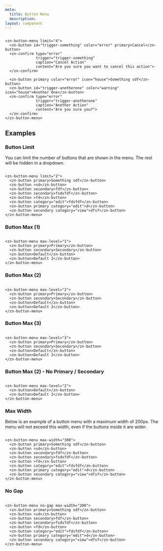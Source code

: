 ```yaml
---
meta:
  title: Button Menu
  description:
layout: component
---
```


```html:preview

<zn-button-menu limit="4">
  <zn-button id="trigger-something" color="error" primary>Cancel</zn-button>
  <zn-confirm type="error"
              trigger="trigger-something"
              caption="Cancel Action"
              content="Are you sure you want to cancel this action">
  </zn-confirm>

  <zn-button primary color="error" icon="house">Something sdf</zn-button>
  <zn-button id="trigger-anotherone" color="warning"  icon="house">Another One</zn-button>
  <zn-confirm type="error"
              trigger="trigger-anotherone"
              caption="Another Action"
              content="Are you sure you?">
  </zn-confirm>
</zn-button-menu>
```

## Examples

### Button Limit

You can limit the number of buttons that are shown in the menu. The rest will be hidden in a dropdown.

```html:preview

<zn-button-menu limit="2">
  <zn-button primary>Something sdf</zn-button>
  <zn-button >sd</zn-button>
  <zn-button secondary>fdf</zn-button>
  <zn-button secondary>fsdsfdf</zn-button>
  <zn-button >fd</zn-button>
  <zn-button category="edit">fdsfdf</zn-button>
  <zn-button primary category="edit">d</zn-button>
  <zn-button secondary category="view">dfsf</zn-button>
</zn-button-menu>
```

### Button Max (1)

```html:preview

<zn-button-menu max-level="1">
  <zn-button primary>Primary</zn-button>
  <zn-button secondary>Secondary</zn-button>
  <zn-button>Default</zn-button>
  <zn-button>Default 2</zn-button>
</zn-button-menu>
```

### Button Max (2)

```html:preview

<zn-button-menu max-level="2">
  <zn-button primary>Primary</zn-button>
  <zn-button secondary>Secondary</zn-button>
  <zn-button>Default</zn-button>
  <zn-button>Default 2</zn-button>
</zn-button-menu>
```

### Button Max (3)

```html:preview

<zn-button-menu max-level="3">
  <zn-button primary>Primary</zn-button>
  <zn-button secondary>Secondary</zn-button>
  <zn-button>Default</zn-button>
  <zn-button>Default 2</zn-button>
</zn-button-menu>
```

### Button Max (2) - No Primary / Secondary

```html:preview

<zn-button-menu max-level="2">
  <zn-button>Default</zn-button>
  <zn-button>Default 2</zn-button>
</zn-button-menu>
```

### Max Width

Below is an example of a button menu with a maximum width of 200px. The menu will not exceed this width, even if the
buttons inside it are wider.

```html:preview

<zn-button-menu max-width="300">
  <zn-button primary>Something sdf</zn-button>
  <zn-button >sd</zn-button>
  <zn-button secondary>fdf</zn-button>
  <zn-button secondary>fsdsfdf</zn-button>
  <zn-button >fd</zn-button>
  <zn-button category="edit">fdsfdf</zn-button>
  <zn-button primary category="edit">d</zn-button>
  <zn-button secondary category="view">dfsf</zn-button>
</zn-button-menu>
```

### No Gap

```html:preview

<zn-button-menu no-gap max-width="200">
  <zn-button primary>Something sdf</zn-button>
  <zn-button >sd</zn-button>
  <zn-button secondary>fdf</zn-button>
  <zn-button secondary>fsdsfdf</zn-button>
  <zn-button >fd</zn-button>
  <zn-button category="edit">fdsfdf</zn-button>
  <zn-button primary category="edit">d</zn-button>
  <zn-button secondary category="view">dfsf</zn-button>
</zn-button-menu>
```
